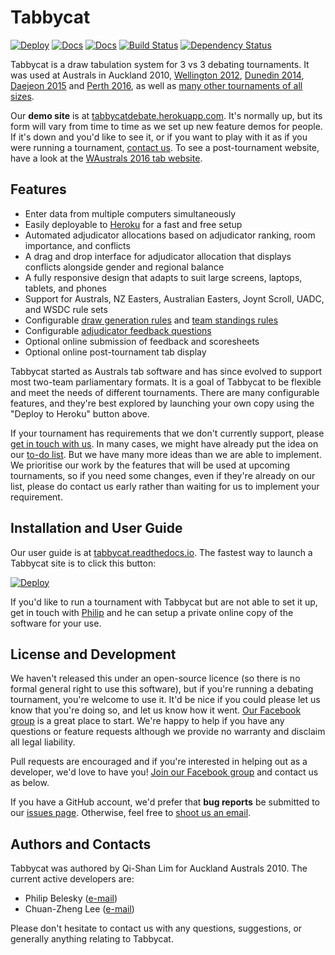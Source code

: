 # Tabbycat

[![Deploy](https://img.shields.io/badge/%E2%86%91_Deploy_to-Heroku-7056bf.svg)](https://heroku.com/deploy) [![Docs](https://readthedocs.org/projects/tabbycat/badge/?version=latest)](http://tabbycat.readthedocs.io/en/latest/)  [![Docs](https://readthedocs.org/projects/tabbycat/badge/?version=stable)](http://tabbycat.readthedocs.io/en/stable/) [![Build Status](https://travis-ci.org/czlee/tabbycat.svg?branch=develop)](https://travis-ci.org/czlee/tabbycat) [![Dependency Status](https://gemnasium.com/badges/github.com/czlee/tabbycat.svg)](https://gemnasium.com/github.com/czlee/tabbycat)

Tabbycat is a draw tabulation system for 3 vs 3 debating tournaments. It was used at Australs in Auckland 2010, [Wellington 2012](https://www.facebook.com/Australs2012), [Dunedin 2014](http://australs2014.herokuapp.com), [Daejeon 2015](http://australs2015.herokuapp.com) and [Perth 2016](http://australs2016.herokuapp.com), as well as [many other tournaments of all sizes](http://tabbycat.readthedocs.io/en/stable/about/tournament-history.html).

Our **demo site** is at [tabbycatdebate.herokuapp.com](http://tabbycatdebate.herokuapp.com/). It's normally up, but its form will vary from time to time as we set up new feature demos for people. If it's down and you'd like to see it, or if you want to play with it as if you were running a tournament, [contact us](#authors-and-contacts). To see a post-tournament website, have a look at the [WAustrals 2016 tab website](http://australs2016.herokuapp.com).

## Features

- Enter data from multiple computers simultaneously
- Easily deployable to [Heroku](https://www.heroku.com/) for a fast and free setup
- Automated adjudicator allocations based on adjudicator ranking, room importance, and conflicts
- A drag and drop interface for adjudicator allocation that displays conflicts alongside gender and regional balance
- A fully responsive design that adapts to suit large screens, laptops, tablets, and phones
- Support for Australs, NZ Easters, Australian Easters, Joynt Scroll, UADC, and WSDC rule sets
- Configurable [draw generation rules](http://tabbycat.readthedocs.io/en/stable/features/draw-generation.html) and [team standings rules](http://tabbycat.readthedocs.io/en/stable/features/team-standings-rules.html)
- Configurable [adjudicator feedback questions](http://tabbycat.readthedocs.io/en/stable/features/adjudicator-feedback.html)
- Optional online submission of feedback and scoresheets
- Optional online post-tournament tab display

Tabbycat started as Australs tab software and has since evolved to support most two-team parliamentary formats. It is a goal of Tabbycat to be flexible and meet the needs of different tournaments. There are many configurable features, and they're best explored by launching your own copy using the "Deploy to Heroku" button above.

If your tournament has requirements that we don't currently support, please [get in touch with us](#authors-and-contacts). In many cases, we might have already put the idea on our [to-do list](https://github.com/czlee/tabbycat/issues). But we have many more ideas than we are able to implement. We prioritise our work by the features that will be used at upcoming tournaments, so if you need some changes, even if they're already on our list, please do contact us early rather than waiting for us to implement your requirement.

## Installation and User Guide

Our user guide is at [tabbycat.readthedocs.io](http://tabbycat.readthedocs.io/). The fastest way to launch a Tabbycat site is to click this button:

[![Deploy](https://www.herokucdn.com/deploy/button.svg)](https://heroku.com/deploy)

If you'd like to run a tournament with Tabbycat but are not able to set it up, get in touch with [Philip](http://www.google.com/recaptcha/mailhide/d?k=01aItEbHtwnn1PzIPGGM9W8A==&c=XWljk2iGokfhziV2Rt4OiKA5uab1vCrnxwXcPUsWgnM=) and he can setup a private online copy of the software for your use.

## License and Development

We haven't released this under an open-source licence (so there is no formal general right to use this software), but if you're running a debating tournament, you're welcome to use it. It'd be nice if you could please let us know that you're doing so, and let us know how it went. [Our Facebook group](https://www.facebook.com/groups/tabbycat.debate/) is a great place to start. We're happy to help if you have any questions or feature requests although we provide no warranty and disclaim all legal liability.

Pull requests are encouraged and if you're interested in helping out as a developer, we'd love to have you! [Join our Facebook group](https://www.facebook.com/groups/tabbycat.debate/) and contact us as below.

If you have a GitHub account, we'd prefer that **bug reports** be submitted to our [issues page](https://github.com/czlee/tabbycat/issues). Otherwise, feel free to [shoot us an email](#authors-and-contacts).

## Authors and Contacts

Tabbycat was authored by Qi-Shan Lim for Auckland Australs 2010. The current active developers are:

- Philip Belesky ([e-mail](http://www.google.com/recaptcha/mailhide/d?k=01aItEbHtwnn1PzIPGGM9W8A==&c=XWljk2iGokfhziV2Rt4OiKA5uab1vCrnxwXcPUsWgnM=))
- Chuan-Zheng Lee ([e-mail](mailto:czlee@stanford.edu))

Please don't hesitate to contact us with any questions, suggestions, or generally anything relating to Tabbycat.
